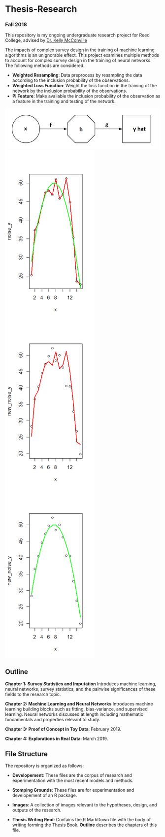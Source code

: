 # Thesis-Research
### Fall 2018

This repository is my ongoing undergraduate research project for Reed College, advised by [Dr. Kelly McConville](https://github.com/mcconvil)

The impacts of complex survey design in the training of machine learning algorithms is an unignorable effect. This project examines multiple methods to account for complex survey design in the training of neural networks. The following methods are considered:
- **Weighted Resampling**: Data preprocess by resampling the data according to the inclusion probability of the observations.
- **Weighted Loss Function**: Weight the loss function in the training of the network by the inclusion probability of the observations.
- **Pi Feature**: Make available the inclusion probability of the observation as a feature in the training and testing of the network. 

![](images/model_img.png)
![](images/both.png)
![](images/badfit.png)
![](images/stayGood.png)


## Outline

**Chapter 1: Survey Statistics and Imputation** Introduces machine learning, neural networks, survey statistics, and the pairwise significances of these fields to the research topic.

**Chapter 2: Machine Learning and Neural Networks** Introduces machine learning building blocks such as fitting, bias-variance, and supervised learning. Neural networks discussed at length including mathematic fundamentals and properties relevant to study.

**Chapter 3: Proof of Concept in Toy Data**: February 2019.

**Chapter 4: Explorations in Real Data**: March 2019.

## File Structure

The repository is organized as follows:
- **Developement**: These files are the corpus of research and experimentation with the most recent models and methods.

- **Stomping Grounds**: These files are for experimentation and developement of an R package.

- **Images**: A collection of images relevant to the hypotheses, design, and outputs of the research.

- **Thesis Writing Rmd**: Contains the R MarkDown file with the body of writing forming the Thesis Book. **Outline** describes the chapters of this file.

